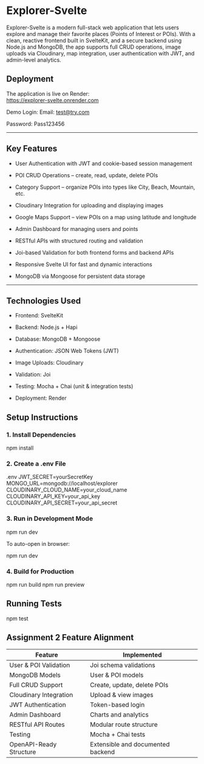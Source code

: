 # Explorer-Svelte

Explorer-Svelte is a modern full-stack web application that lets users explore and manage their favorite places (Points of Interest or POIs). With a clean, reactive frontend built in SvelteKit, and a secure backend using Node.js and MongoDB, the app supports full CRUD operations, image uploads via Cloudinary, map integration, user authentication with JWT, and admin-level analytics.

## Deployment

The application is live on Render:  
https://explorer-svelte.onrender.com

Demo Login:
Email: <test@try.com>

Password: Pass123456

---

## Key Features

- User Authentication with JWT and cookie-based session management

- POI CRUD Operations – create, read, update, delete POIs

- Category Support – organize POIs into types like City, Beach, Mountain, etc.

- Cloudinary Integration for uploading and displaying images

- Google Maps Support – view POIs on a map using latitude and longitude

- Admin Dashboard for managing users and points

- RESTful APIs with structured routing and validation

- Joi-based Validation for both frontend forms and backend APIs

- Responsive Svelte UI for fast and dynamic interactions

- MongoDB via Mongoose for persistent data storage

---

## Technologies Used

- Frontend: SvelteKit

- Backend: Node.js + Hapi

- Database: MongoDB + Mongoose

- Authentication: JSON Web Tokens (JWT)

- Image Uploads: Cloudinary

- Validation: Joi

- Testing: Mocha + Chai (unit & integration tests)

- Deployment: Render



## Setup Instructions

### 1. Install Dependencies

npm install

### 2. Create a .env File

.env
JWT_SECRET=yourSecretKey
MONGO_URL=mongodb://localhost/explorer
CLOUDINARY_CLOUD_NAME=your_cloud_name
CLOUDINARY_API_KEY=your_api_key
CLOUDINARY_API_SECRET=your_api_secret

### 3. Run in Development Mode

npm run dev

To auto-open in browser:

npm run dev

### 4. Build for Production

npm run build
npm run preview

## Running Tests

npm test

## Assignment 2 Feature Alignment

| Feature                 | Implemented                       |
| ----------------------- | --------------------------------- |
| User & POI Validation   | Joi schema validations            |
| MongoDB Models          | User & POI models                 |
| Full CRUD Support       | Create, update, delete POIs       |
| Cloudinary Integration  | Upload & view images              |
| JWT Authentication      | Token-based login                 |
| Admin Dashboard         | Charts and analytics              |
| RESTful API Routes      | Modular route structure           |
| Testing                 | Mocha + Chai tests                |
| OpenAPI-Ready Structure | Extensible and documented backend |

